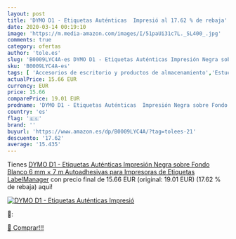 ```yaml
---
layout: post
title: 'DYMO D1 - Etiquetas Auténticas  Impresió al 17.62 % de rebaja'
date: 2020-03-14 00:19:10
image: 'https://m.media-amazon.com/images/I/51paUi31c7L._SL400_.jpg'
comments: true
category: ofertas
author: 'tole.es'
slug: 'B0009LYC4A-es DYMO D1 - Etiquetas Auténticas Impresión Negra sobre Fondo...'
sku: 'B0009LYC4A-es'
tags: [ 'Accesorios de escritorio y productos de almacenamiento','Estuches escolares','Herramientas de mano para jardinería','Jardinería','Jardín','Material de oficina','Materiales, organizadores y dispensadores de escritorio','Oficina y papelería','Tijeras de podar para jardinería','dymo', ]
actualPrice: 15.66 EUR
currency: EUR
price: 15.66
comparePrice: 19.01 EUR
prodname: 'DYMO D1 - Etiquetas Auténticas  Impresión Negra sobre Fondo Blanco  6 mm × 7 m  Autoadhesivas para Impresoras de Etiquetas LabelManager'
country: 'es'
flag: '🇪🇸'
brand: ''
buyurl: 'https://www.amazon.es/dp/B0009LYC4A/?tag=tolees-21'
descuento: '17.62'
average: '15.435'
---
```


Tienes [DYMO D1 - Etiquetas Auténticas  Impresión Negra sobre Fondo Blanco  6 mm × 7 m  Autoadhesivas para Impresoras de Etiquetas LabelManager](https://www.amazon.es/dp/B0009LYC4A/?tag=tolees-21) con precio final de  15.66 EUR (original: 19.01 EUR) (17.62 %  de rebaja) aqui!

[![DYMO D1 - Etiquetas Auténticas  Impresió](https://m.media-amazon.com/images/I/51paUi31c7L._SL400_.jpg)](https://www.amazon.es/dp/B0009LYC4A/?tag=tolees-21)

🔎:


[🛒 Comprar!!!](https://www.amazon.es/dp/B0009LYC4A/?tag=tolees-21)

